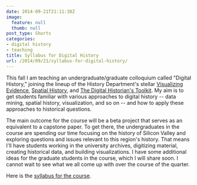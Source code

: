```yaml
---
date: 2014-09-21T21:11:38Z
image:
  feature: null
  thumb: null
post_type: Shorts
categories:
- digital history
- teaching
title: Syllabus for Digital History
url: /2014/09/21/syllabus-for-digital-history/
---
```


This fall I am teaching an undergraduate/graduate colloquium called "Digital History," joining the lineup of the History Department's stellar [Visualizing Evidence](https://visualizing-evidence.stanford.edu/), [Spatial History](https://explorecourses.stanford.edu/search?view=catalog&filter-coursestatus-Active=on&page=0&catalog=&q=HISTORY+401A%3A+Spatial+History%3A+Concepts%2C+Methods%2C+Problems&collapse=), and [The Digital Historian's Toolkit](http://www.cameronblevins.org/teaching/dhtk2012/). My aim is to get students familiar with various approaches to digital history -- data mining, spatial history, visualization, and so on -- and how to apply these approaches to historical questions. 

The main outcome for the course will be a beta project that serves as an equivalent to a capstone paper. To get there, the undergraduates in the course are spending our time focusing on the history of Silicon Valley and exploring questions and issues relevant to this region's history. That means I'll have students working in the university archives, digitizing material, creating historical data, and building visualizations. I have some additional ideas for the graduate students in the course, which I will share soon. I cannot wait to see what we all come up with over the course of the quarter.

Here is the [syllabus for the course](http://jasonheppler.org/teaching/hist205f.2014/).
